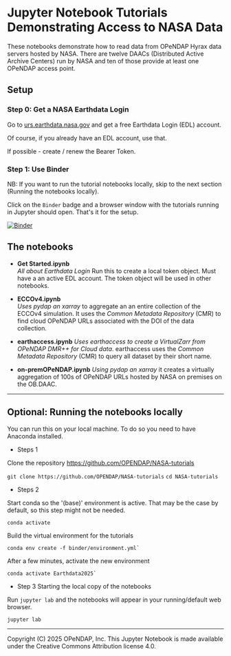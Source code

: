
# Jupyter Notebook Tutorials Demonstrating Access to NASA Data

These notebooks demonstrate how to read data from OPeNDAP Hyrax data 
servers hosted by NASA. There are twelve DAACs (Distributed Active Archive
Centers) run by NASA and ten of those provide at least one OPeNDAP
access point. 
## Setup

### Step 0: Get a NASA Earthdata Login

Go to [urs.earthdata.nasa.gov](https://urs.earthdata.nasa.gov/) 
and get a free Earthdata Login (EDL) account.

Of course, if you already have an EDL account, use that.

If possible - create / renew the Bearer Token.

### Step 1: Use Binder

NB: If you want to run the tutorial notebooks locally, skip to the 
next section (Running the notebooks locally).

Click on the `Binder` badge and a browser window with the tutorials 
running in Jupyter should open. That's it for the setup.

[![Binder](https://mybinder.org/badge_logo.svg)](https://mybinder.org/v2/gh/OPENDAP/NASA-tutorials/HEAD)

## The notebooks

* **Get Started.ipynb**		
_All about Earthdata Login_ Run this to create a local token object. Must have a
an active EDL account. The token object will be used in other notebooks.

* **ECCOv4.ipynb**		
_Uses pydap an xarray_ to aggregate an an entire collection of
the ECCOv4 simulation. It uses the _Common Metadata Repository_ (CMR) to find cloud OPeNDAP URLs
associated with the DOI of the data collection.

* **earthaccess.ipynb**	
_Uses earthaccess to create a VirtualZarr from OPeNDAP DMR++ for Cloud
data_. earthaccess uses the _Common Metadata Repository_ (CMR) to query all dataset by their
short name.

* **on-premOPeNDAP.ipynb**	_Using pydap an xarray_ it creates a virtually aggregation of 100s of
OPeNDAP URLs hosted by NASA on premises on the OB.DAAC.

----
## **Optional**: Running the notebooks locally

You can run this on your local machine. To do so you need to have Anaconda installed.

* Steps 1

Clone the repository https://github.com/OPENDAP/NASA-tutorials

`git clone https://github.com/OPENDAP/NASA-tutorials`
`cd NASA-tutorials`

* Steps 2

Start conda so the '(base)' environment is active. That may be the
case by default, so this step might not be needed.

```
conda activate
```

Build the virtual environment for the tutorials

```
conda env create -f binder/environment.yml`
```

After a few minutes, activate the new environment

```
conda activate Earthdata2025`
```

* Step 3 Starting the local copy of the notebooks

Run `jupyter lab` and the notebooks will appear in your running/default
web browser. 

```
jupyter lab
```
----
Copyright (C) 2025 OPeNDAP, Inc. This Jupyter Notebook is made available under the Creative Commons Attribution license 4.0.
